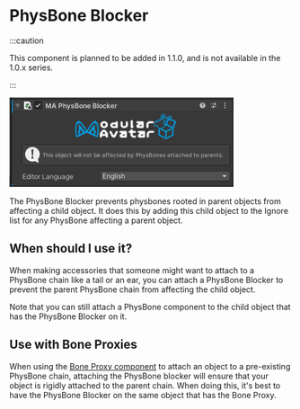 # PhysBone Blocker

:::caution

This component is planned to be added in 1.1.0, and is not available in the 1.0.x series.

:::

![PhysBone Blocker](physbone-blocker.png)

The PhysBone Blocker prevents physbones rooted in parent objects from affecting a child object.
It does this by adding this child object to the Ignore list for any PhysBone affecting a parent object.

## When should I use it?

When making accessories that someone might want to attach to a PhysBone chain like a tail or an ear,
you can attach a PhysBone Blocker to prevent the parent PhysBone chain from affecting the child object.

Note that you can still attach a PhysBone component to the child object that has the PhysBone Blocker on it.

## Use with Bone Proxies

When using the [Bone Proxy component](bone-proxy.md) to attach an object to a pre-existing PhysBone chain,
attaching the PhysBone blocker will ensure that your object is rigidly attached to the parent chain.
When doing this, it's best to have the PhysBone Blocker on the same object that has the Bone Proxy.